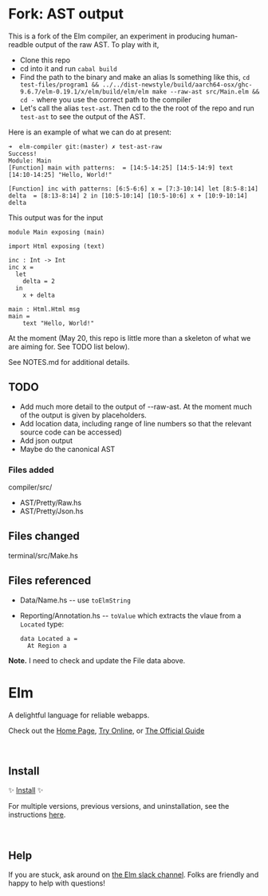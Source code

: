#  Fork: AST output

This is a fork of the Elm compiler, an experiment in producing human-readble output of the raw AST.
To play with it, 

  - Clone this repo
  - cd into it and run `cabal build`
  - Find the path to the binary and make an alias ls something like this,
    `cd test-files/program1 && ../../dist-newstyle/build/aarch64-osx/ghc-9.6.7/elm-0.19.1/x/elm/build/elm/elm make --raw-ast src/Main.elm && cd -`
    where you use the correct path to the compiler
  - Let's call the alias `test-ast`.  Then cd to the the root of the repo and run `test-ast` to see the output of the AST.

Here is an example of what we can do at present:

```
➜  elm-compiler git:(master) ✗ test-ast-raw
Success!
Module: Main
[Function] main with patterns:  = [14:5-14:25] [14:5-14:9] text [14:10-14:25] "Hello, World!"

[Function] inc with patterns: [6:5-6:6] x = [7:3-10:14] let [8:5-8:14] delta  = [8:13-8:14] 2 in [10:5-10:14] [10:5-10:6] x + [10:9-10:14] delta
```

This output was for the input

```
module Main exposing (main)

import Html exposing (text)

inc : Int -> Int
inc x =
  let
    delta = 2
  in
    x + delta

main : Html.Html msg
main =
    text "Hello, World!" 
```

At the moment (May 20, this repo is little more than a skeleton of what we are aiming for. See TODO list below).  

See NOTES.md for additional details.

## TODO

- Add much more detail to the output of --raw-ast. At the moment much of the output is given by placeholders.
- Add location data, including range of line numbers so that the relevant source code can be accessed)
- Add json output
- Maybe do the canonical AST

### Files added

compiler/src/
- AST/Pretty/Raw.hs
- AST/Pretty/Json.hs

## Files changed

terminal/src/Make.hs

## Files referenced

- Data/Name.hs -- use `toElmString`
- Reporting/Annotation.hs -- `toValue` which extracts the vlaue from a `Located` type:

  ```
  data Located a =
    At Region a
  ```
**Note.** I need to check and update the File data above.

# Elm

A delightful language for reliable webapps.

Check out the [Home Page](http://elm-lang.org/), [Try Online](http://elm-lang.org/try), or [The Official Guide](http://guide.elm-lang.org/)


<br>

## Install

✨ [Install](https://guide.elm-lang.org/install/elm.html) ✨

For multiple versions, previous versions, and uninstallation, see the instructions [here](https://github.com/elm/compiler/blob/master/installers/README.md).

<br>

## Help

If you are stuck, ask around on [the Elm slack channel][slack]. Folks are friendly and happy to help with questions!

[slack]: http://elmlang.herokuapp.com/

